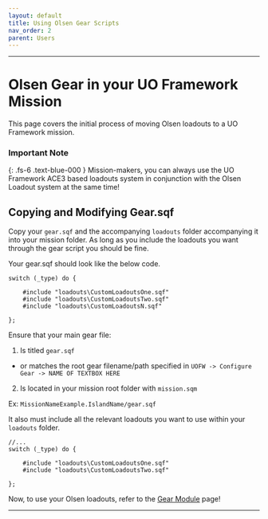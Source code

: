 ```yaml
---
layout: default
title: Using Olsen Gear Scripts
nav_order: 2
parent: Users
---
```


---

# Olsen Gear in your UO Framework Mission

This page covers the initial process of moving Olsen loadouts to a UO Framework mission.

### Important Note
{: .fs-6 .text-blue-000 }
Mission-makers, you can always use the UO Framework ACE3 based loadouts system in conjunction with the Olsen Loadout system at the same time!

## Copying and Modifying Gear.sqf

Copy your ``gear.sqf`` and the accompanying ``loadouts`` folder accompanying it into your mission folder. As long as you include the loadouts you want through the gear script you should be fine.

Your gear.sqf should look like the below code.

```
switch (_type) do {

	#include "loadouts\CustomLoadoutsOne.sqf"
	#include "loadouts\CustomLoadoutsTwo.sqf"
	#include "loadouts\CustomLoadoutsN.sqf"

};
```

Ensure that your main gear file:
1. Is titled ``gear.sqf``
 - or matches the root gear filename/path specified in ``UOFW -> Configure Gear -> NAME OF TEXTBOX HERE``
2. Is located in your mission root folder with ``mission.sqm``

Ex: ``MissionNameExample.IslandName/gear.sqf``

It also must include all the relevant loadouts you want to use within your ``loadouts`` folder.

```
//...
switch (_type) do {

	#include "loadouts\CustomLoadoutsOne.sqf"
	#include "loadouts\CustomLoadoutsTwo.sqf"

};
```


Now, to use your Olsen loadouts, refer to the [Gear Module]() page!

---
